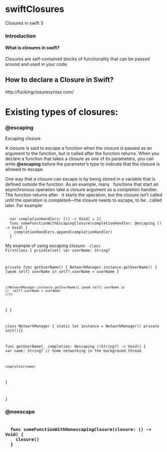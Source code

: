 # swiftClosures
Closures in swift 3 </br>

<h3><b> Introduction </b></h3>

<h4> What is closures in swift? </h4>

  Closures are self-contained blocks of functionality that can be passed around and used in your code.

<h2><b> How to declare a Closure in Swift? </b></h2>
http://fuckingclosuresyntax.com/

<h1><b> Existing types of closures: </b></h1>


<h3> @escaping </h3>
Escaping closure

A closure is said to escape a function when the closure is passed as an argument to the function, but is called after the     function returns. When you declare a function that takes a closure as one of its parameters, you can write <b>@escaping</b>   before   the parameter’s type to indicate that the closure is allowed to escape.

One way that a closure can escape is by being stored in a variable that is defined outside the function. As an example, many   functions that start an asynchronous operation take a closure argument as a completion handler. The function returns after     it starts the operation, but the closure isn’t called until the operation is completed—the closure needs to escape, to be .   called later. For example:

<code lang="swift">
  var completionHandlers: [() -> Void] = []
  func someFunctionWithEscapingClosure(completionHandler: @escaping () -> Void) {
    completionHandlers.append(completionHandler)
  }
</code>

My example of using escaping closure:
<code lang="swift">
class FirstClass {
  private(set) var userName: String?
  
  private func getUserName() {
    NetworkManager.instance.getUserName() { [weak self] userName in
      self?.userName = userName
    }
    
    //NetworkManager.instance.getUserName({ [weak self] userName in
    //  self?.userName = userName
    //})
  }
}

class NetworkManager {
  static let instance = NetworkManager()
  private init(){}
  
  func getUserName(_ completion: @escaping ((String?) -> Void)) {
  var name: String?
  // Some networking in the background thread
    
    completion(name)
  }

}
</code>

<h3> @noescape <h3>

<code lang="swift">
  func someFunctionWithNonescapingClosure(closure: () -> Void) {
    closure()
  }
</code>
